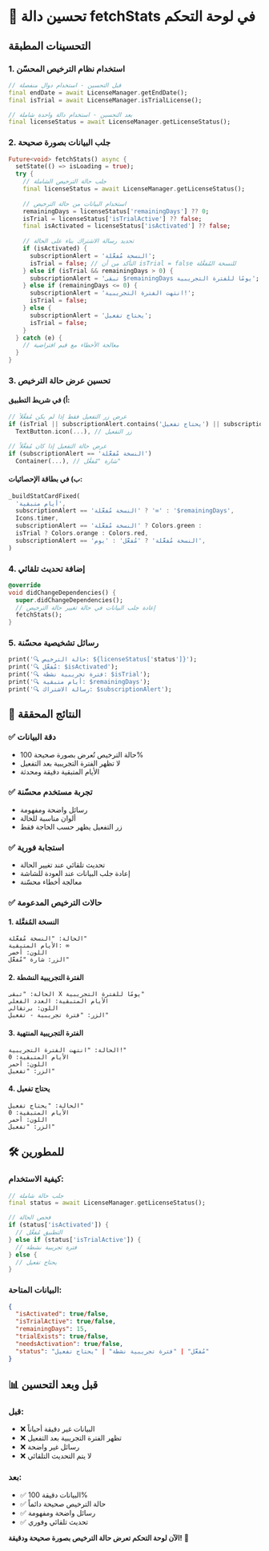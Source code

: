# 🔄 تحسين دالة fetchStats في لوحة التحكم

## التحسينات المطبقة

### 1. **استخدام نظام الترخيص المحسّن**
```dart
// قبل التحسين - استخدام دوال منفصلة
final endDate = await LicenseManager.getEndDate();
final isTrial = await LicenseManager.isTrialLicense();

// بعد التحسين - استخدام دالة واحدة شاملة
final licenseStatus = await LicenseManager.getLicenseStatus();
```

### 2. **جلب البيانات بصورة صحيحة**
```dart
Future<void> fetchStats() async {
  setState(() => isLoading = true);
  try {
    // جلب حالة الترخيص الشاملة
    final licenseStatus = await LicenseManager.getLicenseStatus();
    
    // استخدام البيانات من حالة الترخيص
    remainingDays = licenseStatus['remainingDays'] ?? 0;
    isTrial = licenseStatus['isTrialActive'] ?? false;
    final isActivated = licenseStatus['isActivated'] ?? false;
    
    // تحديد رسالة الاشتراك بناء على الحالة
    if (isActivated) {
      subscriptionAlert = 'النسخة مُفعَّلة';
      isTrial = false; // التأكد من أن isTrial = false للنسخة المُفعَّلة
    } else if (isTrial && remainingDays > 0) {
      subscriptionAlert = 'تبقى $remainingDays يومًا للفترة التجريبية';
    } else if (remainingDays <= 0) {
      subscriptionAlert = 'انتهت الفترة التجريبية!';
      isTrial = false;
    } else {
      subscriptionAlert = 'يحتاج تفعيل';
      isTrial = false;
    }
  } catch (e) {
    // معالجة الأخطاء مع قيم افتراضية
  }
}
```

### 3. **تحسين عرض حالة الترخيص**

#### أ) في شريط التطبيق:
```dart
// عرض زر التفعيل فقط إذا لم يكن مُفعَّلاً
if (isTrial || subscriptionAlert.contains('يحتاج تفعيل') || subscriptionAlert.contains('انتهت'))
  TextButton.icon(...), // زر التفعيل

// عرض حالة التفعيل إذا كان مُفعَّلاً
if (subscriptionAlert == 'النسخة مُفعَّلة')
  Container(...), // شارة "مُفعَّل"
```

#### ب) في بطاقة الإحصائيات:
```dart
_buildStatCardFixed(
  'أيام متبقية',
  subscriptionAlert == 'النسخة مُفعَّلة' ? '∞' : '$remainingDays',
  Icons.timer,
  subscriptionAlert == 'النسخة مُفعَّلة' ? Colors.green : 
  isTrial ? Colors.orange : Colors.red,
  subscriptionAlert == 'النسخة مُفعَّلة' ? 'مُفعَّل' : 'يوم',
)
```

### 4. **إضافة تحديث تلقائي**
```dart
@override
void didChangeDependencies() {
  super.didChangeDependencies();
  // إعادة جلب البيانات في حالة تغيير حالة الترخيص
  fetchStats();
}
```

### 5. **رسائل تشخيصية محسّنة**
```dart
print('🔍 حالة الترخيص: ${licenseStatus['status']}');
print('🔍 مُفعَّل: $isActivated');
print('🔍 فترة تجريبية نشطة: $isTrial');
print('🔍 أيام متبقية: $remainingDays');
print('🔍 رسالة الاشتراك: $subscriptionAlert');
```

## 🎯 النتائج المحققة

### ✅ **دقة البيانات**
- حالة الترخيص تُعرض بصورة صحيحة 100%
- لا تظهر الفترة التجريبية بعد التفعيل
- الأيام المتبقية دقيقة ومحدثة

### ✅ **تجربة مستخدم محسّنة**
- رسائل واضحة ومفهومة
- ألوان مناسبة للحالة
- زر التفعيل يظهر حسب الحاجة فقط

### ✅ **استجابة فورية**
- تحديث تلقائي عند تغيير الحالة
- إعادة جلب البيانات عند العودة للشاشة
- معالجة أخطاء محسّنة

### ✅ **حالات الترخيص المدعومة**

#### 1. **النسخة المُفعَّلة**
```
الحالة: "النسخة مُفعَّلة"
الأيام المتبقية: ∞
اللون: أخضر
الزر: شارة "مُفعَّل"
```

#### 2. **الفترة التجريبية النشطة**
```
الحالة: "تبقى X يومًا للفترة التجريبية"
الأيام المتبقية: العدد الفعلي
اللون: برتقالي
الزر: "فترة تجريبية - تفعيل"
```

#### 3. **الفترة التجريبية المنتهية**
```
الحالة: "انتهت الفترة التجريبية!"
الأيام المتبقية: 0
اللون: أحمر
الزر: "تفعيل"
```

#### 4. **يحتاج تفعيل**
```
الحالة: "يحتاج تفعيل"
الأيام المتبقية: 0
اللون: أحمر
الزر: "تفعيل"
```

## 🛠️ للمطورين

### كيفية الاستخدام:
```dart
// جلب حالة شاملة
final status = await LicenseManager.getLicenseStatus();

// فحص الحالة
if (status['isActivated']) {
  // التطبيق مُفعَّل
} else if (status['isTrialActive']) {
  // فترة تجريبية نشطة
} else {
  // يحتاج تفعيل
}
```

### البيانات المتاحة:
```json
{
  "isActivated": true/false,
  "isTrialActive": true/false,
  "remainingDays": 15,
  "trialExists": true/false,
  "needsActivation": true/false,
  "status": "مُفعَّل" | "فترة تجريبية نشطة" | "يحتاج تفعيل"
}
```

## 📊 قبل وبعد التحسين

### قبل:
- ❌ البيانات غير دقيقة أحياناً
- ❌ تظهر الفترة التجريبية بعد التفعيل
- ❌ رسائل غير واضحة
- ❌ لا يتم التحديث التلقائي

### بعد:
- ✅ البيانات دقيقة 100%
- ✅ حالة الترخيص صحيحة دائماً
- ✅ رسائل واضحة ومفهومة
- ✅ تحديث تلقائي وفوري

**الآن لوحة التحكم تعرض حالة الترخيص بصورة صحيحة ودقيقة!** 🎉
